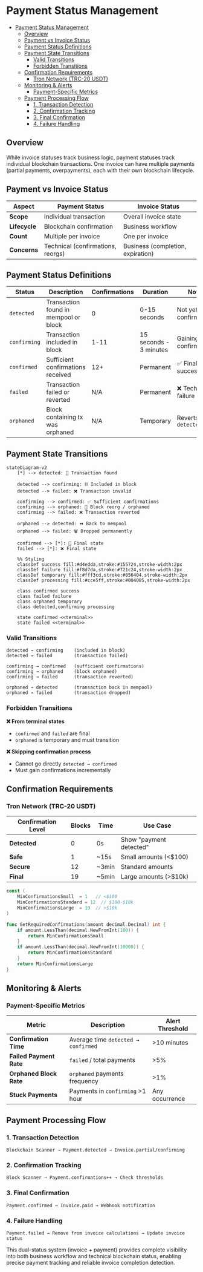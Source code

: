 # Payment Status Management

- [Payment Status Management](#payment-status-management)
  - [Overview](#overview)
  - [Payment vs Invoice Status](#payment-vs-invoice-status)
  - [Payment Status Definitions](#payment-status-definitions)
  - [Payment State Transitions](#payment-state-transitions)
    - [Valid Transitions](#valid-transitions)
    - [Forbidden Transitions](#forbidden-transitions)
  - [Confirmation Requirements](#confirmation-requirements)
    - [Tron Network (TRC-20 USDT)](#tron-network-trc-20-usdt)
  - [Monitoring \& Alerts](#monitoring--alerts)
    - [Payment-Specific Metrics](#payment-specific-metrics)
  - [Payment Processing Flow](#payment-processing-flow)
    - [1. Transaction Detection](#1-transaction-detection)
    - [2. Confirmation Tracking](#2-confirmation-tracking)
    - [3. Final Confirmation](#3-final-confirmation)
    - [4. Failure Handling](#4-failure-handling)

## Overview

While invoice statuses track business logic, payment statuses track individual blockchain transactions. One invoice can have multiple payments (partial payments, overpayments), each with their own blockchain lifecycle.

## Payment vs Invoice Status

| Aspect        | Payment Status                    | Invoice Status                    |
| ------------- | --------------------------------- | --------------------------------- |
| **Scope**     | Individual transaction            | Overall invoice state             |
| **Lifecycle** | Blockchain confirmation           | Business workflow                 |
| **Count**     | Multiple per invoice              | One per invoice                   |
| **Concerns**  | Technical (confirmations, reorgs) | Business (completion, expiration) |

## Payment Status Definitions

| Status       | Description                           | Confirmations | Duration               | Notes                 |
| ------------ | ------------------------------------- | ------------- | ---------------------- | --------------------- |
| `detected`   | Transaction found in mempool or block | 0             | 0-15 seconds           | Not yet confirmed     |
| `confirming` | Transaction included in block         | 1-11          | 15 seconds - 3 minutes | Gaining confirmations |
| `confirmed`  | Sufficient confirmations received     | 12+           | Permanent              | ✅ Final success state |
| `failed`     | Transaction failed or reverted        | N/A           | Permanent              | ❌ Technical failure   |
| `orphaned`   | Block containing tx was orphaned      | N/A           | Temporary              | Reverts to `detected` |

## Payment State Transitions

```mermaid
stateDiagram-v2
    [*] --> detected: 👀 Transaction found
    
    detected --> confirming: ⛓ Included in block
    detected --> failed: ❌ Transaction invalid
    
    confirming --> confirmed: ✅ Sufficient confirmations
    confirming --> orphaned: 🔄 Block reorg / orphaned
    confirming --> failed: ❌ Transaction reverted
    
    orphaned --> detected: ⏪ Back to mempool
    orphaned --> failed: 🗑 Dropped permanently
    
    confirmed --> [*]: 🎉 Final state
    failed --> [*]: ❌ Final state
    
    %% Styling
    classDef success fill:#d4edda,stroke:#155724,stroke-width:2px
    classDef failure fill:#f8d7da,stroke:#721c24,stroke-width:2px
    classDef temporary fill:#fff3cd,stroke:#856404,stroke-width:2px
    classDef processing fill:#cce5ff,stroke:#004085,stroke-width:2px
    
    class confirmed success
    class failed failure
    class orphaned temporary
    class detected,confirming processing
    
    state confirmed <<terminal>>
    state failed <<terminal>>
```

### Valid Transitions

```
detected → confirming    (included in block)
detected → failed        (transaction failed)

confirming → confirmed   (sufficient confirmations)
confirming → orphaned    (block orphaned)
confirming → failed      (transaction reverted)

orphaned → detected      (transaction back in mempool)
orphaned → failed        (transaction dropped)
```

### Forbidden Transitions

**❌ From terminal states**
- `confirmed` and `failed` are final
- `orphaned` is temporary and must transition

**❌ Skipping confirmation process**
- Cannot go directly `detected → confirmed`
- Must gain confirmations incrementally

## Confirmation Requirements

### Tron Network (TRC-20 USDT)

| Confirmation Level | Blocks | Time  | Use Case                |
| ------------------ | ------ | ----- | ----------------------- |
| **Detected**       | 0      | 0s    | Show "payment detected" |
| **Safe**           | 1      | ~15s  | Small amounts (<$100)   |
| **Secure**         | 12     | ~3min | Standard amounts        |
| **Final**          | 19     | ~5min | Large amounts (>$10k)   |

```go
const (
    MinConfirmationsSmall  = 1   // <$100
    MinConfirmationsStandard = 12  // $100-$10k  
    MinConfirmationsLarge  = 19  // >$10k
)

func GetRequiredConfirmations(amount decimal.Decimal) int {
    if amount.LessThan(decimal.NewFromInt(100)) {
        return MinConfirmationsSmall
    }
    if amount.LessThan(decimal.NewFromInt(10000)) {
        return MinConfirmationsStandard
    }
    return MinConfirmationsLarge
}
```

## Monitoring & Alerts

### Payment-Specific Metrics

| Metric                  | Description                         | Alert Threshold |
| ----------------------- | ----------------------------------- | --------------- |
| **Confirmation Time**   | Average time `detected → confirmed` | >10 minutes     |
| **Failed Payment Rate** | `failed` / total payments           | >5%             |
| **Orphaned Block Rate** | `orphaned` payments frequency       | >1%             |
| **Stuck Payments**      | Payments in `confirming` >1 hour    | Any occurrence  |


## Payment Processing Flow

### 1. Transaction Detection
```
Blockchain Scanner → Payment.detected → Invoice.partial/confirming
```

### 2. Confirmation Tracking
```
Block Scanner → Payment.confirmations++ → Check thresholds
```

### 3. Final Confirmation
```
Payment.confirmed → Invoice.paid → Webhook notification
```

### 4. Failure Handling
```
Payment.failed → Remove from invoice calculations → Update invoice status
```

This dual-status system (invoice + payment) provides complete visibility into both business workflow and technical blockchain status, enabling precise payment tracking and reliable invoice completion detection.
